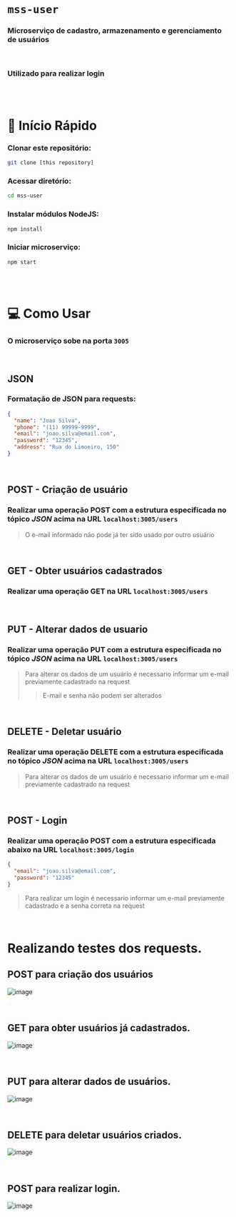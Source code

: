 # `mss-user`
### Microserviço de cadastro, armazenamento e gerenciamento de usuários

<br/>

### Utilizado para realizar login

<br/>
<br/>

# 🏁 Início Rápido
### Clonar este repositório:
``` bash
git clone [this repository]
```
### Acessar diretório:
``` bash
cd mss-user
```
### Instalar módulos NodeJS:
``` bash
npm install
```

### Iniciar microserviço:
``` bash
npm start
```

<br/>
<br/>

# 💻 Como Usar
### O microserviço sobe na porta `3005`
<br/>

## JSON
### Formatação de JSON para requests:
``` JSON
{
  "name": "Joao Silva",
  "phone": "(11) 99999-9999",
  "email": "joao.silva@email.com",
  "password": "12345",
  "address": "Rua do Limoeiro, 150" 
}
```
<br/>


## POST - Criação de usuário

### Realizar uma operação POST com a estrutura especificada no tópico *JSON* acima na URL  `localhost:3005/users`
>O e-mail informado não pode já ter sido usado por outro usuário

<br/>

## GET - Obter usuários cadastrados 
### Realizar uma operação GET na URL  `localhost:3005/users`
<br/>

## PUT - Alterar dados de usuario
### Realizar uma operação PUT com a estrutura especificada no tópico *JSON* acima na URL  `localhost:3005/users`
>Para alterar os dados de um usuário é necessario informar um e-mail previamente cadastrado na request
>>E-mail e senha não podem ser alterados

<br/>

## DELETE - Deletar usuário
### Realizar uma operação DELETE com a estrutura especificada no tópico *JSON* acima na URL `localhost:3005/users`
>Para alterar os dados de um usuário é necessario informar um e-mail previamente cadastrado na request

<br/>

## POST - Login
### Realizar uma operação POST com a estrutura especificada abaixo na URL  `localhost:3005/login`
```JSON
{
  "email": "joao.silva@email.com",
  "password": "12345"
}
```
>Para realizar um login é necessario informar um e-mail previamente cadastrado e a senha correta na request

<br/>

# Realizando testes dos requests.

## POST para criação dos usuários
![image](https://github.com/IMT-ArcaTron/ProjetoLojaOnline/assets/100366691/ba73e687-144b-4134-9142-35c8e8acc815)

<br/>

## GET para obter usuários já cadastrados.
![image](https://github.com/IMT-ArcaTron/ProjetoLojaOnline/assets/100366691/1eae483c-f2d3-476c-8041-5d8114222ea2)


<br/>

## PUT para alterar dados de usuários.
![image](https://github.com/IMT-ArcaTron/ProjetoLojaOnline/assets/100366691/965f39db-b3a5-49e6-9eba-94ee5f854b20)

<br/>

## DELETE para deletar usuários criados.
![image](https://github.com/IMT-ArcaTron/ProjetoLojaOnline/assets/100366691/0222657e-5f10-41b3-98e7-b9f442a92fb0)

<br/>

## POST para realizar login.
![image](https://github.com/IMT-ArcaTron/ProjetoLojaOnline/assets/100366691/14246537-ad37-4031-9751-82adc6d0eb98)

<br/>
